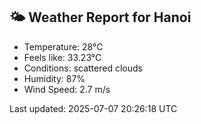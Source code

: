 <!-- WEATHER-START -->
## 🌤 Weather Report for Hanoi

- Temperature: 28°C
- Feels like: 33.23°C
- Conditions: scattered clouds
- Humidity: 87%
- Wind Speed: 2.7 m/s

Last updated: 2025-07-07 20:26:18 UTC
<!-- WEATHER-END -->
